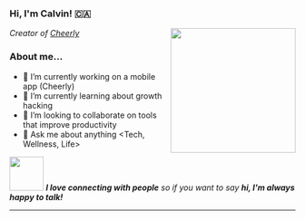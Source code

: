 ### Hi, I'm Calvin! 🇨🇦
<img align='right' src="https://media.giphy.com/media/pALw8LdftuqAw/giphy.gif" width="220">
<p><em>Creator of <a href="https://www.cheerly.app/">Cheerly</a></em></p>

### About me...  

- 🔭 I’m currently working on a mobile app (Cheerly)
- 🌱 I’m currently learning about growth hacking
- 👯 I’m looking to collaborate on tools that improve productivity
- 💬 Ask me about anything <Tech, Wellness, Life>

<img src="https://media.giphy.com/media/LnQjpWaON8nhr21vNW/giphy.gif" width="60"> <em><b>I love connecting with people</b> so if you want to say <b>hi, I'm always happy to talk!</b></em>

---
